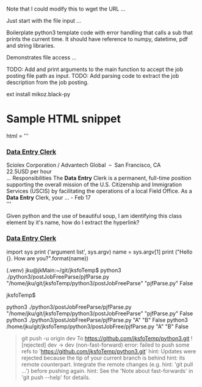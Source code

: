 
Note that I could modify this to wget the URL ...

Just start with the file input ...

Boilerplate python3 template code with error handling that calls a sub that prints
the current time. It should have  reference to numpy, datetime, pdf and string libraries.

Demonstrates file access ...

TODO: Add and print arguments to the main function to accept the job posting file path as input.
TODO: Add parsing code to extract the job description from the job posting.

ext install mikoz.black-py

# Sample HTML snippet
html = '''
<h3 class="itemTitle"><a href="https://www.postjobfree.com/job/v1hyua/data-entry-clerk-san-francisco-ca" rel="nofollow">Data Entry Clerk</a></h3>
<div class="normalText">
	<span class="colorCompany">Sciolex Corporation / Advantech Global</span>
	&nbsp;–&nbsp;
	<span class="colorLocation">San Francisco, CA</span>
	<div class="colorSalary">22.5USD per hour</div>
	<div><span class="jdSnippet">... Responsibilities The <b>Data</b> <b>Entry</b> Clerk is a permanent,
	full-time position supporting the overall mission of the U.S. Citizenship and Immigration Services
	(USCIS) by facilitating the operations of a local Field Office. As a <b>Data</b> <b>Entry</b> Clerk,
	your ...</span> - <span class="colorDate">Feb 17</span></div>
</div>
'''

Given python and the use of beautiful soup, I am identifying this class element by it's name, how do I extract the hyperlink?
<h3 class="itemTitle"><a href="https://www.postjobfree.com/job/v1hyua/data-entry-clerk-san-francisco-ca" rel="nofollow">Data Entry Clerk</a></h3>

import sys
print ('argument list', sys.argv)
name = sys.argv[1]
print ("Hello {}. How are you?".format(name))

(.venv) jku@jkMain:~/git/jksfoTemp$ python3 ./python3/postJobFreeParse/pjfParse.py "/home/jku/git/jksfoTemp/python3/postJobFreeParse" "pjfParse.py" False

jksfoTemp$

python3 ./python3/postJobFreeParse/pjfParse.py "/home/jku/git/jksfoTemp/python3/postJobFreeParse" "pjfParse.py" False
python3 ./python3/postJobFreeParse/pjfParse.py "A" "B" False
python3 /home/jku/git/jksfoTemp/python3/postJobFree/pjfParse.py  "A" "B" False


> git push -u origin dev
To https://github.com/jksfoTemp/python3.git
 ! [rejected]        dev -> dev (non-fast-forward)
error: failed to push some refs to 'https://github.com/jksfoTemp/python3.git'
hint: Updates were rejected because the tip of your current branch is behind
hint: its remote counterpart. Integrate the remote changes (e.g.
hint: 'git pull ...') before pushing again.
hint: See the 'Note about fast-forwards' in 'git push --help' for details.






